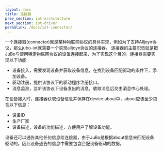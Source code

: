 ```yaml
---
layout: docs
title: 连接器 
prev_section: iot-architecture 
next_section: iot-driver 
permalink: /docs/iot-connector/
---
```


一个连接器(connector)就是某种物联网协议的具体实现，例如为了支持Alljoyn协议，那么jubo-iot就需要一个实现alljoyn协议的连接器。
连接器的主要职责就是把JuBo与使用特定物联网协议的设备连接起来，为了实现这个目的，连接器需要实现以下功能:

* 设备接入，需要发现设备并获取设备信息，在找到设备匹配驱动的条件下，添加设备。
* 驱动注册，提供该协议下的驱动程序注册接口。
* 消息监测，监听该协议下设备发出的消息，收取消息后交由消息中心处理。

在设备接入时，连接器获取设备信息并保存在device.about中，about应该至少包含以下信息：

* 设备ID
* 生产厂家
* 设备描述，设备的功能描述，方便用户了解设备功能。

设备还可以通告其他任何信息给连接器，由于JuBo是根据about信息来匹配设备驱动的，因此设备通告的信息中需要包含匹配设备驱动的数据。



